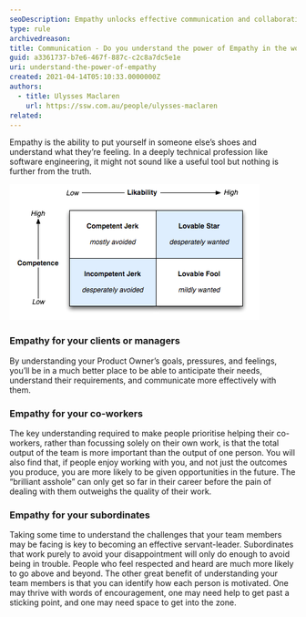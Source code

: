 ```yaml
---
seoDescription: Empathy unlocks effective communication and collaboration in the workplace by understanding colleagues', clients', and subordinates' perspectives.
type: rule
archivedreason:
title: Communication - Do you understand the power of Empathy in the workplace?
guid: a3361737-b7e6-467f-887c-c2c8a7dc5e1e
uri: understand-the-power-of-empathy
created: 2021-04-14T05:10:33.0000000Z
authors:
  - title: Ulysses Maclaren
    url: https://ssw.com.au/people/ulysses-maclaren
related:
---
```


Empathy is the ability to put yourself in someone else’s shoes and understand what they’re feeling. In a deeply technical profession like software engineering, it might not sound like a useful tool but nothing is further from the truth.

<!--endintro-->

![Figure: Empathy is key to likability](likability-chart.png)

### Empathy for your clients or managers

By understanding your Product Owner’s goals, pressures, and feelings, you’ll be in a much better place to be able to anticipate their needs, understand their requirements, and communicate more effectively with them.

### Empathy for your co-workers

The key understanding required to make people prioritise helping their co-workers, rather than focussing solely on their own work, is that the total output of the team is more important than the output of one person. You will also find that, if people enjoy working with you, and not just the outcomes you produce, you are more likely to be given opportunities in the future. The “brilliant asshole” can only get so far in their career before the pain of dealing with them outweighs the quality of their work.

### Empathy for your subordinates

Taking some time to understand the challenges that your team members may be facing is key to becoming an effective servant-leader. Subordinates that work purely to avoid your disappointment will only do enough to avoid being in trouble. People who feel respected and heard are much more likely to go above and beyond.
The other great benefit of understanding your team members is that you can identify how each person is motivated. One may thrive with words of encouragement, one may need help to get past a sticking point, and one may need space to get into the zone.
